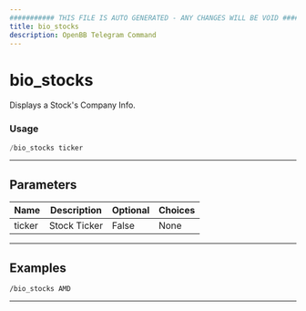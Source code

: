 ```yaml
---
########### THIS FILE IS AUTO GENERATED - ANY CHANGES WILL BE VOID ###########
title: bio_stocks
description: OpenBB Telegram Command
---
```


# bio_stocks

Displays a Stock's Company Info.

### Usage

```python wordwrap
/bio_stocks ticker
```

---

## Parameters

| Name | Description | Optional | Choices |
| ---- | ----------- | -------- | ------- |
| ticker | Stock Ticker | False | None |


---

## Examples

```
/bio_stocks AMD
```

---
